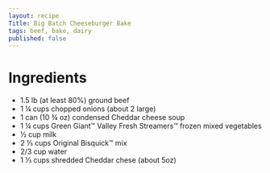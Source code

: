 ```yaml
---
layout: recipe
Title: Big Batch Cheeseburger Bake
tags: beef, bake, dairy
published: false
---
```

# Ingredients

* 1.5 lb (at least 80%) ground beef
* 1 ¼ cups chopped onions (about 2 large)
* 1 can (10 ¾ oz) condensed Cheddar cheese soup
* 1 ¼ cups Green Giant:tm: Valley Fresh Streamers&trade; frozen mixed vegetables
* ½ cup milk
* 2 ⅓ cups Original Bisquick&trade; mix
* 2/3 cup water
* 1 ⅓ cups shredded Cheddar chese (about 5oz)